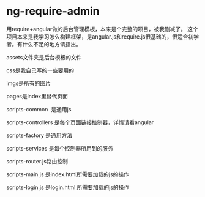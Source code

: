 # ng-require-admin
用require+angular做的后台管理模板，本来是个完整的项目，被我删减了。
这个项目本来是我学习怎么构建框架，是angular.js和require.js很基础的，很适合初学者。有什么不足的地方请指出。


assets文件夹是后台模板的文件

css是我自己写的一些要用的

imgs是所有的图片

pages是index里替代页面

scripts-common  是通用js

scripts-controllers 是每个页面链接控制器，详情请看angular

scripts-factory 是通用方法

scripts-services 是每个控制器所用到的服务

scripts-router.js路由控制

scripts-main.js 是index.html所需要加载的js的操作

scripts-login.js 是login.html 所需要加载的js的操作
